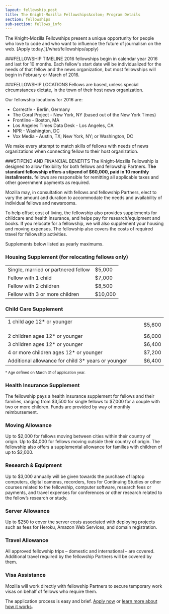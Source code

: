 ```yaml
---
layout: fellowship_post
title: The Knight-Mozilla Fellowships&colon; Program Details
section: fellowships
sub-section: fellows_info
---
```

<p class="bodybig">    The Knight-Mozilla Fellowships present a unique opportunity for people who love to code and who want to influence the future of journalism on the web. [Apply today.](/what/fellowships/apply)</p>

###FELLOWSHIP TIMELINE
2016 fellowships begin in calendar year 2016 and last for 10 months. Each fellow's start date will be individualized for the needs of that fellow and the news organization, but most fellowships will begin in February or March of 2016.

###FELLOWSHIP LOCATIONS
Fellows are based, unless special circumstances dictate, in the town of their host news organization.

Our fellowship locations for 2016 are:

* Correct!v - Berlin, Germany
* The Coral Project - New York, NY (based out of the New York Times)
* Frontline - Boston, MA
* Los Angeles Times Data Desk - Los Angeles, CA
* NPR - Washington, DC
* Vox Media - Austin, TX; New York, NY; or Washington, DC

We make every attempt to match skills of fellows with needs of news organizations when connecting fellow to their host organization.

###STIPEND AND FINANCIAL BENEFITS
The Knight-Mozilla Fellowship is designed to allow flexibility for both fellows and fellowship Partners. **The standard fellowship offers a stipend of $60,000, paid in 10 monthly installments.** fellows are responsible for remitting all applicable taxes and other government payments as required.

Mozilla may, in consultation with fellows and fellowship Partners, elect to vary the amount and duration to accommodate the needs and availability of individual fellows and newsrooms.

To help offset cost of living, the fellowship also provides supplements for childcare and health insurance, and helps pay for research/equipment and books. If you relocate for a fellowship, we will also supplement your housing and moving expenses. The fellowship also covers the costs of required travel for fellowship activities.

Supplements below listed as yearly maximums.

<h3>Housing Supplement (for relocating fellows only)</h3>
<table>
<tr>
<td>Single, married or partnered fellow
<td>$5,000
</tr>
<tr>
<td>Fellow with 1 child
<td>$7,000
</tr>
<tr>
<td>Fellow with 2 children
<td>$8,500
</tr>
<tr>
<td>Fellow with 3 or more children
<td>$10,000
</tr>
</table>


<h3>Child Care Supplement</h3>
<table>
<tr>
<td>1 child age 12* or younger                                                     
<td>$5,600
</tr>
<tr>
<td>2 children ages 12* or younger
<td>$6,000
</tr>
<tr>
<td>3 children ages 12* or younger
<td>$6,400
</tr>
<tr>
<td>4 or more children ages 12* or younger
<td>$7,200
</tr>
<tr>
<td>Additional allowance for child 3* years or younger
<td>$6,400
</tr>
</table>
<small>* Age defined on March 31 of application year.</small>

<h3>Health Insurance Supplement</h3>
The fellowship pays a health insurance supplement for fellows and their families, ranging from $3,500 for single fellows to $7,000 for a couple with two or more children. Funds are provided by way of monthly reimbursement.

<h3>Moving Allowance</h3>
Up to $2,000 for fellows moving between cities within their country of origin. Up to $4,000 for fellows moving outside their country of origin. The fellowship also offers a supplemental allowance for families with children of up to $2,000.

<h3>Research & Equipment</h3>
Up to $3,000 annually will be given towards the purchase of laptop computers, digital cameras, recorders, fees for Continuing Studies or other courses related to the fellowship, computer software, research fees or payments, and travel expenses for conferences or other research related to the fellow’s research or study.

<h3>Server Allowance</h3>
Up to $250 to cover the server costs associated with deploying projects such as fees for Heroku, Amazon Web Services, and domain registration.

<h3>Travel Allowance</h3>
All approved fellowship trips – domestic and international – are covered. Additional travel required by the fellowship Partners will be covered by them.

<h3>Visa Assistance</h3>
Mozilla will work directly with fellowship Partners to secure temporary work visas on behalf of fellows who require them.

The application process is easy and brief. [Apply now](/what/fellowships/apply) or [learn more about how it works](/what/fellowships/faq).
